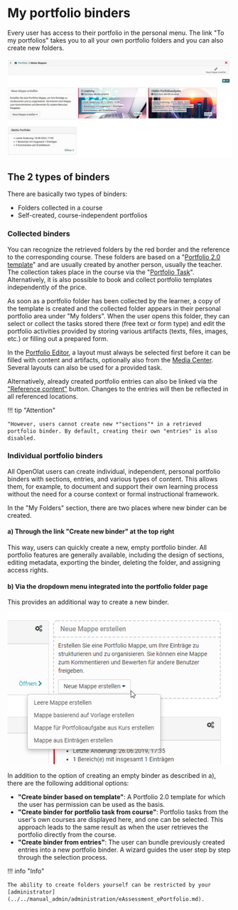 # My portfolio binders

Every user has access to their portfolio in the personal menu. The link "To my portfolios" takes you to all your own portfolio folders and you can also create new folders.

![meine_mappen.png](assets/Meine_Mappen.jpg)


## The 2 types of binders

There are basically two types of binders:

* Folders collected in a course
* Self-created, course-independent portfolios


### Collected binders

You can recognize the retrieved folders by the red border and the reference to the corresponding course. These folders are based on a "[Portfolio 2.0 template](../learningresources/Portfolio_template_Creation.md)" and are usually created by another person, usually the teacher. The collection takes place in the course via the "[Portfolio Task](../learningresources/Course_Element_Portfolio_Task.md)". Alternatively, it is also possible to book and collect portfolio templates independently of the price.

As soon as a portfolio folder has been collected by the learner, a copy of the template is created and the collected folder appears in their personal portfolio area under "My folders". When the user opens this folder, they can select or collect the tasks stored there (free text or form type) and edit the portfolio activities provided by storing various artifacts (texts, files, images, etc.) or filling out a prepared form.

In the [Portfolio Editor](../area_modules/The_portfolio_editor_17_1.md), a layout must always be selected first before it can be filled with content and artifacts, optionally also from the [Media Center](../basic_concepts/Media_Center_Concept.md). Several layouts can also be used for a provided task. 

Alternatively, already created portfolio entries can also be linked via the ["Reference content"](Multiple_use_of_entries.md) button. Changes to the entries will then be reflected in all referenced locations.

!!! tip "Attention"

    "However, users cannot create new *"sections"* in a retrieved portfolio binder. By default, creating their own "entries" is also disabled.

### Individual portfolio binders

All OpenOlat users can create individual, independent, personal portfolio binders with sections, entries, and various types of content. This allows them, for example, to document and support their own learning process without the need for a course context or formal instructional framework.

In the "My Folders" section, there are two places where new binder can be created.


#### a) Through the link "Create new binder" at the top right

This way, users can quickly create a new, empty portfolio binder. All portfolio features are generally available, including the design of sections, editing metadata, exporting the binder, deleting the folder, and assigning access rights.

#### b) Via the dropdown menu integrated into the portfolio folder page

This provides an additional way to create a new binder.

![mappe_erstellen.png](assets/portfolio_mappe_erstellen2.jpg.png)

In addition to the option of creating an empty binder as described in a), there are the following additional options:
* **"Create binder based on template"**: A Portfolio 2.0 template for which the user has permission can be used as the basis.
* **"Create binder for portfolio task from course"**: Portfolio tasks from the user's own courses are displayed here, and one can be selected. This approach leads to the same result as when the user retrieves the portfolio directly from the course.
* **"Create binder from entries"**: The user can bundle previously created entries into a new portfolio binder. A wizard guides the user step by step through the selection process.


!!! info "Info"

    The ability to create folders yourself can be restricted by your [administrator](../../manual_admin/administration/eAssessment_ePortfolio.md).